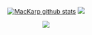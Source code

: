 <p align = "center">
   <a href="https://github.com/anuraghazra/github-readme-stats"><img src = "https://github-readme-stats.vercel.app/api?username=MacKarp&show_icons=true&theme=tokyonight&line_height=40" alt="MacKarp github stats"></a>
   <a href="https://github.com/anuraghazra/github-readme-stats"><img src = "https://github-readme-stats.vercel.app/api/top-langs/?username=MacKarp&show_icons=true&theme=tokyonight alt="Top Langs"></a>
</p>

<p align="center"> <a href="https://github.com/ryo-ma/github-profile-trophy"><img src="https://github-profile-trophy.vercel.app/?username=MacKarp&theme=onedark"></a></p>
